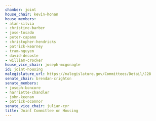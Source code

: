 ```yaml
---
chamber: joint
house_chair: kevin-honan
house_members:
- alan-silvia
- christine-barber
- jose-tosado
- peter-capano
- christopher-hendricks
- patrick-kearney
- tram-nguyen
- david-decoste
- william-crocker
house_vice_chair: joseph-mcgonagle
id: joint-housing
malegislature_url: https://malegislature.gov/Committees/Detail/J28
senate_chair: brendan-crighton
senate_members:
- joseph-boncore
- harriette-chandler
- john-keenan
- patrick-oconnor
senate_vice_chair: julian-cyr
title: Joint Committee on Housing
---
```

